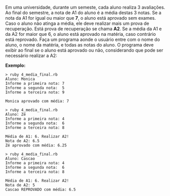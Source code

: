 Em uma universidade, durante um semeste, cada aluno realiza 3 avaliações. Ao final do semestre, a nota de A1 do aluno é a média destas 3 notas. Se a nota da A1 for igual ou maior que **7**, o aluno está aprovado sem exames. Caso o aluno não atinga a média, ele deve realizar mais um prova de recuperação. Está prova de recuperação se chama **A2**. Se a média da A1 e da A2 for maior que 6, o aluno está aprovado na matéria, caso contrário está reprovado. Faça um programa aonde o usuário entre com o nome do aluno, o nome da matéria, e todas as notas do aluno. O programa deve exibir ao final se o aluno está aprovado ou não, considerando que pode ser necessário realizar a A2:

**Exemplo:**

	> ruby 4_media_final.rb
	Aluno: Monica
	Informe a primeira nota: 7
	Informe a segunda nota:  5
	Informe a terceira nota: 9

	Monica aprovado com média: 7

	> ruby 4_media_final.rb
	Aluno: Zé
	Informe a primeira nota: 4
	Informe a segunda nota:  6
	Informe a terceira nota: 8

	Média de A1: 6. Realizar A2!
	Nota de A2: 6.5
	Zé aprovado com média: 6.25

	> ruby 4_media_final.rb
	Aluno: Cascao
	Informe a primeira nota: 4
	Informe a segunda nota:  6
	Informe a terceira nota: 8

	Média de A1: 6. Realizar A2!
	Nota de A2: 5
	Cascao REPROVADO com média: 6.5

